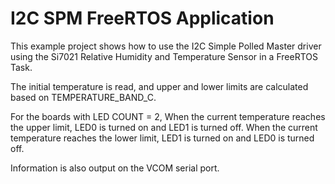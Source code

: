 # I2C SPM FreeRTOS Application


This example project shows how to use the I2C Simple Polled Master driver using the Si7021 Relative Humidity and Temperature Sensor in a FreeRTOS Task.


The initial temperature is read, and upper and lower limits are calculated based on TEMPERATURE\_BAND\_C.

For the boards with LED COUNT = 2, When the current temperature reaches the upper limit, LED0 is turned on and LED1 is turned off. When the current temperature reaches the lower limit, LED1 is turned on and LED0 is turned off.


Information is also output on the VCOM serial port.

